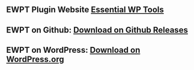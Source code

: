 ## EWPT Plugin Website **[Essential WP Tools](https://ewpt.ractstudio.com/)**
## EWPT on Github: [Download on Github Releases](https://github.com/RactStudio/essential-wp-tools/releases)
## EWPT on WordPress: [Download on WordPress.org](https://wordpress.org/plugins/essential-wp-tools/)
